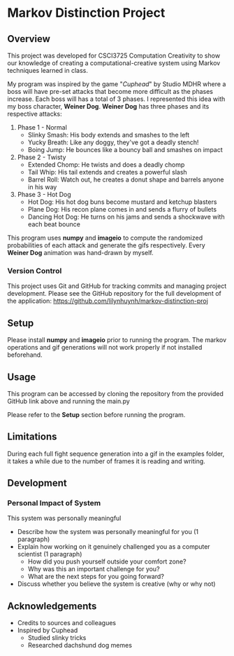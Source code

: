 # Markov Distinction Project
## Overview
This project was developed for CSCI3725 Computation Creativity to show our knowledge of creating a computational-creative system using Markov techniques learned in class.

My program was inspired by the game "_Cuphead_" by Studio MDHR where a boss will have pre-set attacks that become more difficult as the phases increase. Each boss will has a total of 3 phases. I represented this idea with my boss character, **Weiner Dog**. **Weiner Dog** has three phases and its respective attacks:
1. Phase 1 - Normal
    - Slinky Smash: His body extends and smashes to the left
    - Yucky Breath: Like any doggy, they've got a deadly stench!
    - Boing Jump: He bounces like a bouncy ball and smashes on impact
2. Phase 2 - Twisty
    - Extended Chomp: He twists and does a deadly chomp
    - Tail Whip: His tail extends and creates a powerful slash
    - Barrel Roll: Watch out, he creates a donut shape and barrels anyone in his way
3. Phase 3 - Hot Dog
    - Hot Dog: His hot dog buns become mustard and ketchup blasters
    - Plane Dog: His recon plane comes in and sends a flurry of bullets
    - Dancing Hot Dog: He turns on his jams and sends a shockwave with each beat bounce

This program uses **numpy** and **imageio** to compute the randomized probabilities of each attack and generate the gifs respectively. Every **Weiner Dog** animation was hand-drawn by myself.

### Version Control
This project uses Git and GitHub for tracking commits and managing project
development. Please see the GitHub repository for the full development of the application:
https://github.com/lilynhuynh/markov-distinction-proj

## Setup
Please install **numpy** and **imageio** prior to running the program. The markov operations and gif generations will not work properly if not installed beforehand.

## Usage
This program can be accessed by cloning the repository from the provided GitHub link above and running the main.py

Please refer to the **Setup** section before running the program.

## Limitations
During each full fight sequence generation into a gif in the examples folder, it takes a while due to the number of frames it is reading and writing.

## Development
### Personal Impact of System
This system was personally meaningful

- Describe how the system was personally meaningful for you (1 paragraph)
- Explain how working on it genuinely challenged you as a computer scientist (1 paragraph)
    - How did you push yourself outside your comfort zone?
    - Why was this an important challenge for you?
    - What are the next steps for you going forward?
- Discuss whether you believe the system is creative (why or why not)

## Acknowledgements
- Credits to sources and colleagues
- Inspired by Cuphead
    - Studied slinky tricks
    - Researched dachshund dog memes